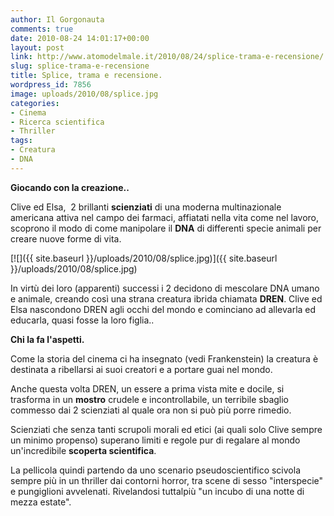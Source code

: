 ```yaml
---
author: Il Gorgonauta
comments: true
date: 2010-08-24 14:01:17+00:00
layout: post
link: http://www.atomodelmale.it/2010/08/24/splice-trama-e-recensione/
slug: splice-trama-e-recensione
title: Splice, trama e recensione.
wordpress_id: 7856
image: uploads/2010/08/splice.jpg
categories:
- Cinema
- Ricerca scientifica
- Thriller
tags:
- Creatura
- DNA
---
```


**Giocando con la creazione..**

Clive ed Elsa,  2 brillanti **scienziati** di una moderna multinazionale americana attiva nel campo dei farmaci, affiatati nella vita come nel lavoro, scoprono il modo di come manipolare il **DNA** di differenti specie animali per creare nuove forme di vita.

[![]({{ site.baseurl }}/uploads/2010/08/splice.jpg)]({{ site.baseurl }}/uploads/2010/08/splice.jpg)

In virtù dei loro (apparenti) successi i 2 decidono di mescolare DNA umano e animale, creando così una strana creatura ibrida chiamata **DREN**. Clive ed Elsa nascondono DREN agli occhi del mondo e cominciano ad allevarla ed educarla, quasi fosse la loro figlia..

**Chi la fa l'aspetti.**

Come la storia del cinema ci ha insegnato (vedi Frankenstein) la creatura è destinata a ribellarsi ai suoi creatori e a portare guai nel mondo.

Anche questa volta DREN, un essere a prima vista mite e docile, si trasforma in un **mostro** crudele e incontrollabile, un terribile sbaglio commesso dai 2 scienziati al quale ora non si può più porre rimedio.

Scienziati che senza tanti scrupoli morali ed etici (ai quali solo Clive sempre un minimo propenso) superano limiti e regole pur di regalare al mondo un'incredibile **scoperta scientifica**.

La pellicola quindi partendo da uno scenario pseudoscientifico scivola sempre più in un thriller dai contorni horror, tra scene di sesso "interspecie" e pungiglioni avvelenati. Rivelandosi tuttalpiù "un incubo di una notte di mezza estate".
